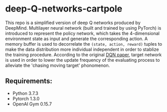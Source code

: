 # deep-Q-networks-cartpole
This repo is a simplified version of deep Q networks produced by DeepMind. Multilayer neural network (built and trained by using PyTorch) is introduced to represent the policy network, which takes the 4-dimensional environment state as input and generate the corresponding action. A memory buffer is used to decorrelate the ```(state, action, reward)``` tuples to make the data distribution more individual independent in order to stablize the training procedure. According to the original [DQN paper](https://www.cs.toronto.edu/~vmnih/docs/dqn.pdf), target network is used in order to lower the update frequency of the evaluating process to alleviate the 'chasing moving target' phonomenon.
## Requirements:
- Python 3.7.3
- Pytorch 1.3.0
- OpenAI Gym 0.15.7